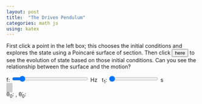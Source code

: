 ```yaml
---
layout: post
title:  "The Driven Pendulum"
categories: math js
using: katex
---
```


First click a point in the left box; this chooses the initial conditions
and explores the state using a Poincaré surface of section. Then click
<button id="go">here</button> to see the evolution of state based on
those initial conditions. Can you see the relationship between the surface
and the motion?

<div>f: <input type="range" id="fRange" min="0" max="10" value="1.0" style="width:200px" step="0.1"/>
  <span id="fValue"></span>Hz
  &nbsp;&nbsp;t<sub>1</sub>: <input type="range" id="tRange" min="10" max="60" value="10" step="5"/>
  <span id="tValue"></span>s
</div>
<canvas id="p" width="320" height="320" style="border-style: solid; border-color: #ccc; border-width: 4px"></canvas>
<canvas id="a" width="320" height="320" style="border-style: solid; border-color: #ccc; border-width: 4px"></canvas>
<div>θ<sub>0</sub>: <span id="theta0"></span>, θ&#x0307;<sub>0</sub>: <span id="thetadot0"></span></div>
<br/>



<script src="/public/js/sicm.bundle.min.js"></script>
<script>
var A = new s.DrivenPendulumAnimation({
  fValueId: 'fValue',
  fRangeId: 'fRange',
  tValueId: 'tValue',
  tRangeId: 'tRange',
  animId: 'a',
  exploreId: 'p',
  theta0Id: 'theta0',
  thetaDot0Id: 'thetadot0',
  goButtonId: 'go'
})

</script>
